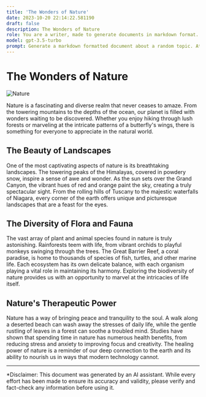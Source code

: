 ```yaml
---
title: 'The Wonders of Nature'
date: 2023-10-20 22:14:22.581190
draft: false
description: The Wonders of Nature
role: You are a writer, made to generate documents in markdown format. It is very important that all of the documents you generate are in valid markdown format.
model: gpt-3.5-turbo
prompt: Generate a markdown formatted document about a random topic. At the bottom, include a disclaimer explaining that the document was generated by you. The first line of the document should be the title. Make sure that the entire document is in proper markdown format, using a mix of various tags to make the document visually appealing.
---
```


# The Wonders of Nature

![Nature](https://images.unsplash.com/photo-1455587764630-3b9dccccf829)

Nature is a fascinating and diverse realm that never ceases to amaze. From the towering mountains to the depths of the ocean, our planet is filled with wonders waiting to be discovered. Whether you enjoy hiking through lush forests or marveling at the intricate patterns of a butterfly's wings, there is something for everyone to appreciate in the natural world.

## The Beauty of Landscapes

One of the most captivating aspects of nature is its breathtaking landscapes. The towering peaks of the Himalayas, covered in powdery snow, inspire a sense of awe and wonder. As the sun sets over the Grand Canyon, the vibrant hues of red and orange paint the sky, creating a truly spectacular sight. From the rolling hills of Tuscany to the majestic waterfalls of Niagara, every corner of the earth offers unique and picturesque landscapes that are a feast for the eyes.

## The Diversity of Flora and Fauna

The vast array of plant and animal species found in nature is truly astonishing. Rainforests teem with life, from vibrant orchids to playful monkeys swinging through the trees. The Great Barrier Reef, a coral paradise, is home to thousands of species of fish, turtles, and other marine life. Each ecosystem has its own delicate balance, with each organism playing a vital role in maintaining its harmony. Exploring the biodiversity of nature provides us with an opportunity to marvel at the intricacies of life itself.

## Nature's Therapeutic Power

Nature has a way of bringing peace and tranquility to the soul. A walk along a deserted beach can wash away the stresses of daily life, while the gentle rustling of leaves in a forest can soothe a troubled mind. Studies have shown that spending time in nature has numerous health benefits, from reducing stress and anxiety to improving focus and creativity. The healing power of nature is a reminder of our deep connection to the earth and its ability to nourish us in ways that modern technology cannot.

---

*Disclaimer: This document was generated by an AI assistant. While every effort has been made to ensure its accuracy and validity, please verify and fact-check any information before using it.